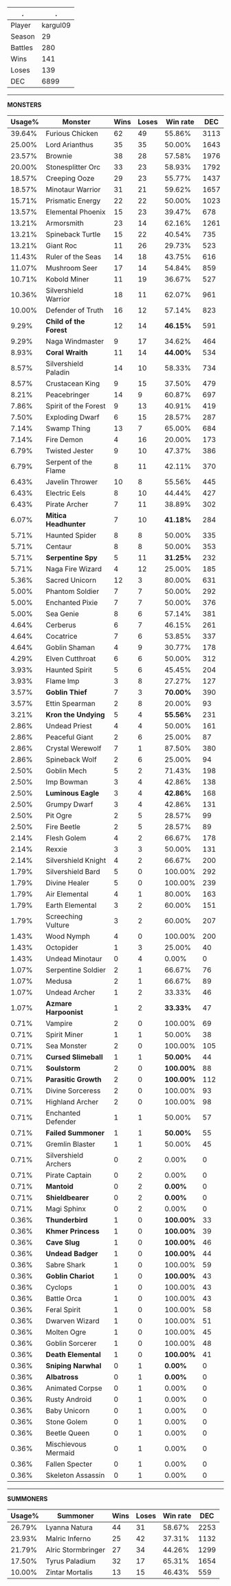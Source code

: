 .|.
|-|-
Player|kargul09
Season|29
Battles|280
Wins|141
Loses|139
DEC|6899

---
**MONSTERS**

Usage%|Monster|Wins|Loses|Win rate|DEC|
-|-|-|-|-|-|
39.64%|Furious Chicken|62|49|55.86%|3113|
25.00%|Lord Arianthus|35|35|50.00%|1643|
23.57%|Brownie|38|28|57.58%|1976|
20.00%|Stonesplitter Orc|33|23|58.93%|1792|
18.57%|Creeping Ooze|29|23|55.77%|1437|
18.57%|Minotaur Warrior|31|21|59.62%|1657|
15.71%|Prismatic Energy|22|22|50.00%|1023|
13.57%|Elemental Phoenix|15|23|39.47%|678|
13.21%|Armorsmith|23|14|62.16%|1261|
13.21%|Spineback Turtle|15|22|40.54%|735|
13.21%|Giant Roc|11|26|29.73%|523|
11.43%|Ruler of the Seas|14|18|43.75%|616|
11.07%|Mushroom Seer|17|14|54.84%|859|
10.71%|Kobold Miner|11|19|36.67%|527|
10.36%|Silvershield Warrior|18|11|62.07%|961|
10.00%|Defender of Truth|16|12|57.14%|823|
9.29%|**Child of the Forest**|12|14|**46.15%**|591|
9.29%|Naga Windmaster|9|17|34.62%|464|
8.93%|**Coral Wraith**|11|14|**44.00%**|534|
8.57%|Silvershield Paladin|14|10|58.33%|734|
8.57%|Crustacean King|9|15|37.50%|479|
8.21%|Peacebringer|14|9|60.87%|697|
7.86%|Spirit of the Forest|9|13|40.91%|419|
7.50%|Exploding Dwarf|6|15|28.57%|287|
7.14%|Swamp Thing|13|7|65.00%|684|
7.14%|Fire Demon|4|16|20.00%|173|
6.79%|Twisted Jester|9|10|47.37%|386|
6.79%|Serpent of the Flame|8|11|42.11%|370|
6.43%|Javelin Thrower|10|8|55.56%|445|
6.43%|Electric Eels|8|10|44.44%|427|
6.43%|Pirate Archer|7|11|38.89%|302|
6.07%|**Mitica Headhunter**|7|10|**41.18%**|284|
5.71%|Haunted Spider|8|8|50.00%|335|
5.71%|Centaur|8|8|50.00%|353|
5.71%|**Serpentine Spy**|5|11|**31.25%**|232|
5.71%|Naga Fire Wizard|4|12|25.00%|185|
5.36%|Sacred Unicorn|12|3|80.00%|631|
5.00%|Phantom Soldier|7|7|50.00%|292|
5.00%|Enchanted Pixie|7|7|50.00%|376|
5.00%|Sea Genie|8|6|57.14%|381|
4.64%|Cerberus|6|7|46.15%|261|
4.64%|Cocatrice|7|6|53.85%|337|
4.64%|Goblin Shaman|4|9|30.77%|178|
4.29%|Elven Cutthroat|6|6|50.00%|312|
3.93%|Haunted Spirit|5|6|45.45%|204|
3.93%|Flame Imp|3|8|27.27%|127|
3.57%|**Goblin Thief**|7|3|**70.00%**|390|
3.57%|Ettin Spearman|2|8|20.00%|93|
3.21%|**Kron the Undying**|5|4|**55.56%**|231|
2.86%|Undead Priest|4|4|50.00%|161|
2.86%|Peaceful Giant|2|6|25.00%|87|
2.86%|Crystal Werewolf|7|1|87.50%|380|
2.86%|Spineback Wolf|2|6|25.00%|94|
2.50%|Goblin Mech|5|2|71.43%|198|
2.50%|Imp Bowman|3|4|42.86%|138|
2.50%|**Luminous Eagle**|3|4|**42.86%**|168|
2.50%|Grumpy Dwarf|3|4|42.86%|131|
2.50%|Pit Ogre|2|5|28.57%|99|
2.50%|Fire Beetle|2|5|28.57%|89|
2.14%|Flesh Golem|4|2|66.67%|178|
2.14%|Rexxie|3|3|50.00%|131|
2.14%|Silvershield Knight|4|2|66.67%|200|
1.79%|Silvershield Bard|5|0|100.00%|292|
1.79%|Divine Healer|5|0|100.00%|239|
1.79%|Air Elemental|4|1|80.00%|163|
1.79%|Earth Elemental|3|2|60.00%|151|
1.79%|Screeching Vulture|3|2|60.00%|207|
1.43%|Wood Nymph|4|0|100.00%|200|
1.43%|Octopider|1|3|25.00%|40|
1.43%|Undead Minotaur|0|4|0.00%|0|
1.07%|Serpentine Soldier|2|1|66.67%|76|
1.07%|Medusa|2|1|66.67%|89|
1.07%|Undead Archer|1|2|33.33%|46|
1.07%|**Azmare Harpoonist**|1|2|**33.33%**|47|
0.71%|Vampire|2|0|100.00%|69|
0.71%|Spirit Miner|1|1|50.00%|38|
0.71%|Sea Monster|2|0|100.00%|105|
0.71%|**Cursed Slimeball**|1|1|**50.00%**|44|
0.71%|**Soulstorm**|2|0|**100.00%**|88|
0.71%|**Parasitic Growth**|2|0|**100.00%**|112|
0.71%|Divine Sorceress|2|0|100.00%|93|
0.71%|Highland Archer|2|0|100.00%|98|
0.71%|Enchanted Defender|1|1|50.00%|57|
0.71%|**Failed Summoner**|1|1|**50.00%**|55|
0.71%|Gremlin Blaster|1|1|50.00%|45|
0.71%|Silvershield Archers|0|2|0.00%|0|
0.71%|Pirate Captain|0|2|0.00%|0|
0.71%|**Mantoid**|0|2|**0.00%**|0|
0.71%|**Shieldbearer**|0|2|**0.00%**|0|
0.71%|Magi Sphinx|0|2|0.00%|0|
0.36%|**Thunderbird**|1|0|**100.00%**|33|
0.36%|**Khmer Princess**|1|0|**100.00%**|39|
0.36%|**Cave Slug**|1|0|**100.00%**|46|
0.36%|**Undead Badger**|1|0|**100.00%**|44|
0.36%|Sabre Shark|1|0|100.00%|59|
0.36%|**Goblin Chariot**|1|0|**100.00%**|43|
0.36%|Cyclops|1|0|100.00%|43|
0.36%|Battle Orca|1|0|100.00%|43|
0.36%|Feral Spirit|1|0|100.00%|58|
0.36%|Dwarven Wizard|1|0|100.00%|51|
0.36%|Molten Ogre|1|0|100.00%|45|
0.36%|Goblin Sorcerer|1|0|100.00%|48|
0.36%|**Death Elemental**|1|0|**100.00%**|41|
0.36%|**Sniping Narwhal**|0|1|**0.00%**|0|
0.36%|**Albatross**|0|1|**0.00%**|0|
0.36%|Animated Corpse|0|1|0.00%|0|
0.36%|Rusty Android|0|1|0.00%|0|
0.36%|Baby Unicorn|0|1|0.00%|0|
0.36%|Stone Golem|0|1|0.00%|0|
0.36%|Beetle Queen|0|1|0.00%|0|
0.36%|Mischievous Mermaid|0|1|0.00%|0|
0.36%|Fallen Specter|0|1|0.00%|0|
0.36%|Skeleton Assassin|0|1|0.00%|0|

---
**SUMMONERS**

Usage%|Summoner|Wins|Loses|Win rate|DEC|
-|-|-|-|-|-|
26.79%|Lyanna Natura|44|31|58.67%|2253|
23.93%|Malric Inferno|25|42|37.31%|1132|
21.79%|Alric Stormbringer|27|34|44.26%|1299|
17.50%|Tyrus Paladium|32|17|65.31%|1654|
10.00%|Zintar Mortalis|13|15|46.43%|559|
